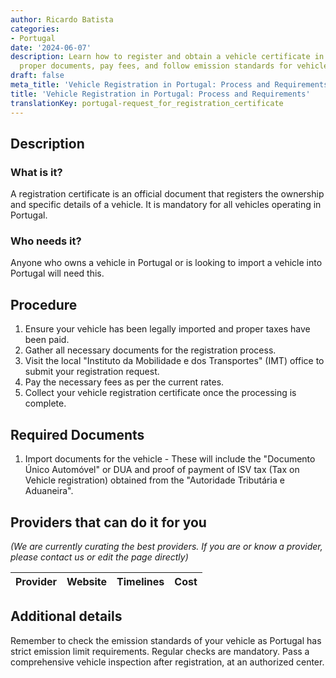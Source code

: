 ```yaml
---
author: Ricardo Batista
categories:
- Portugal
date: '2024-06-07'
description: Learn how to register and obtain a vehicle certificate in Portugal. Ensure
  proper documents, pay fees, and follow emission standards for vehicle operation.
draft: false
meta_title: 'Vehicle Registration in Portugal: Process and Requirements'
title: 'Vehicle Registration in Portugal: Process and Requirements'
translationKey: portugal-request_for_registration_certificate
---
```



## Description
### What is it?
A registration certificate is an official document that registers the ownership and specific details of a vehicle. It is mandatory for all vehicles operating in Portugal.
### Who needs it?
Anyone who owns a vehicle in Portugal or is looking to import a vehicle into Portugal will need this.

## Procedure 
1. Ensure your vehicle has been legally imported and proper taxes have been paid. 
2. Gather all necessary documents for the registration process. 
3. Visit the local "Instituto da Mobilidade e dos Transportes" (IMT) office to submit your registration request. 
4. Pay the necessary fees as per the current rates. 
5. Collect your vehicle registration certificate once the processing is complete.

## Required Documents 
1. Import documents for the vehicle - These will include the "Documento Único Automóvel" or DUA and proof of payment of ISV tax (Tax on Vehicle registration) obtained from the "Autoridade Tributária e Aduaneira". 

## Providers that can do it for you

_(We are currently curating the best providers. If you are or know a provider, please contact us or edit the page directly)_

| Provider        |     Website     |     Timelines    |       Cost      |
| --------------- | --------------- |  :-------------: | :-------------: |

## Additional details
Remember to check the emission standards of your vehicle as Portugal has strict emission limit requirements. Regular checks are mandatory. Pass a comprehensive vehicle inspection after registration, at an authorized center.